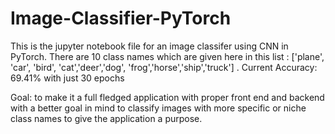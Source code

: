 # Image-Classifier-PyTorch

This is the jupyter notebook file for an image classifer using CNN in PyTorch. 
There are 10 class names which are given here in this list : ['plane', 'car', 'bird', 'cat','deer','dog', 'frog','horse','ship','truck'] .
Current Accuracy: 69.41% with just 30 epochs

Goal: to make it a full fledged application with proper front end and backend with a better goal in mind to classify images with more specific or niche class names to give the application a purpose.
